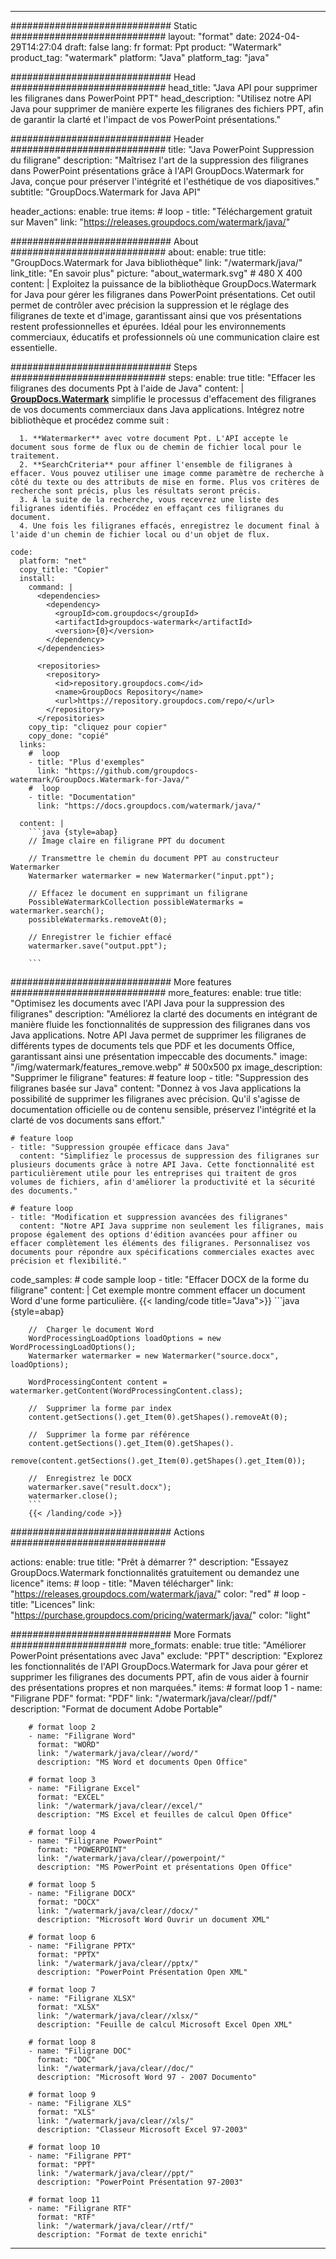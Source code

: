 
---
############################# Static ############################
layout: "format"
date:  2024-04-29T14:27:04
draft: false
lang: fr
format: Ppt
product: "Watermark"
product_tag: "watermark"
platform: "Java"
platform_tag: "java"

############################# Head ############################
head_title: "Java API pour supprimer les filigranes dans PowerPoint PPT"
head_description: "Utilisez notre API Java pour supprimer de manière experte les filigranes des fichiers PPT, afin de garantir la clarté et l'impact de vos PowerPoint présentations."

############################# Header ############################
title: "Java PowerPoint Suppression du filigrane" 
description: "Maîtrisez l'art de la suppression des filigranes dans PowerPoint présentations grâce à l'API GroupDocs.Watermark for Java, conçue pour préserver l'intégrité et l'esthétique de vos diapositives."
subtitle: "GroupDocs.Watermark for Java API" 

header_actions:
  enable: true
  items:
    #  loop
    - title: "Téléchargement gratuit sur Maven"
      link: "https://releases.groupdocs.com/watermark/java/"
      
############################# About ############################
about:
    enable: true
    title: "GroupDocs.Watermark for Java bibliothèque"
    link: "/watermark/java/"
    link_title: "En savoir plus"
    picture: "about_watermark.svg" # 480 X 400
    content: |
       Exploitez la puissance de la bibliothèque GroupDocs.Watermark for Java pour gérer les filigranes dans PowerPoint présentations. Cet outil permet de contrôler avec précision la suppression et le réglage des filigranes de texte et d'image, garantissant ainsi que vos présentations restent professionnelles et épurées. Idéal pour les environnements commerciaux, éducatifs et professionnels où une communication claire est essentielle.

############################# Steps ############################
steps:
    enable: true
    title: "Effacer les filigranes des documents Ppt à l'aide de Java"
    content: |
      **[GroupDocs.Watermark](https://products.groupdocs.com/watermark/java/)** simplifie le processus d'effacement des filigranes de vos documents commerciaux dans Java applications. Intégrez notre bibliothèque et procédez comme suit :
      
      1. **Watermarker** avec votre document Ppt. L'API accepte le document sous forme de flux ou de chemin de fichier local pour le traitement.
      2. **SearchCriteria** pour affiner l'ensemble de filigranes à effacer. Vous pouvez utiliser une image comme paramètre de recherche à côté du texte ou des attributs de mise en forme. Plus vos critères de recherche sont précis, plus les résultats seront précis.
      3. À la suite de la recherche, vous recevrez une liste des filigranes identifiés. Procédez en effaçant ces filigranes du document.
      4. Une fois les filigranes effacés, enregistrez le document final à l'aide d'un chemin de fichier local ou d'un objet de flux.
   
    code:
      platform: "net"
      copy_title: "Copier"
      install:
        command: |
          <dependencies>
            <dependency>
              <groupId>com.groupdocs</groupId>
              <artifactId>groupdocs-watermark</artifactId>
              <version>{0}</version>
            </dependency>
          </dependencies>

          <repositories>
            <repository>
              <id>repository.groupdocs.com</id>
              <name>GroupDocs Repository</name>
              <url>https://repository.groupdocs.com/repo/</url>
            </repository>
          </repositories>
        copy_tip: "cliquez pour copier"
        copy_done: "copié"
      links:
        #  loop
        - title: "Plus d'exemples"
          link: "https://github.com/groupdocs-watermark/GroupDocs.Watermark-for-Java/"
        #  loop
        - title: "Documentation"
          link: "https://docs.groupdocs.com/watermark/java/"
          
      content: |
        ```java {style=abap}
        // Image claire en filigrane PPT du document

        // Transmettre le chemin du document PPT au constructeur Watermarker
        Watermarker watermarker = new Watermarker("input.ppt");
        
        // Effacez le document en supprimant un filigrane
        PossibleWatermarkCollection possibleWatermarks = watermarker.search();
        possibleWatermarks.removeAt(0);

        // Enregistrer le fichier effacé
        watermarker.save("output.ppt");
        
        ```        
        
############################# More features ############################
more_features:
  enable: true
  title: "Optimisez les documents avec l'API Java pour la suppression des filigranes"
  description: "Améliorez la clarté des documents en intégrant de manière fluide les fonctionnalités de suppression des filigranes dans vos Java applications. Notre API Java permet de supprimer les filigranes de différents types de documents tels que PDF et les documents Office, garantissant ainsi une présentation impeccable des documents."
  image: "/img/watermark/features_remove.webp" # 500x500 px
  image_description: "Supprimer le filigrane"
  features:
    # feature loop
    - title: "Suppression des filigranes basée sur Java"
      content: "Donnez à vos Java applications la possibilité de supprimer les filigranes avec précision. Qu'il s'agisse de documentation officielle ou de contenu sensible, préservez l'intégrité et la clarté de vos documents sans effort."

    # feature loop
    - title: "Suppression groupée efficace dans Java"
      content: "Simplifiez le processus de suppression des filigranes sur plusieurs documents grâce à notre API Java. Cette fonctionnalité est particulièrement utile pour les entreprises qui traitent de gros volumes de fichiers, afin d'améliorer la productivité et la sécurité des documents."

    # feature loop
    - title: "Modification et suppression avancées des filigranes"
      content: "Notre API Java supprime non seulement les filigranes, mais propose également des options d'édition avancées pour affiner ou effacer complètement les éléments des filigranes. Personnalisez vos documents pour répondre aux spécifications commerciales exactes avec précision et flexibilité."
      
  code_samples:
    # code sample loop
    - title: "Effacer DOCX de la forme du filigrane"
      content: |
        Cet exemple montre comment effacer un document Word d'une forme particulière.
        {{< landing/code title="Java">}}
        ```java {style=abap}
        
        //  Charger le document Word
        WordProcessingLoadOptions loadOptions = new WordProcessingLoadOptions();
        Watermarker watermarker = new Watermarker("source.docx", loadOptions);

        WordProcessingContent content = watermarker.getContent(WordProcessingContent.class);

        //  Supprimer la forme par index
        content.getSections().get_Item(0).getShapes().removeAt(0);

        //  Supprimer la forme par référence
        content.getSections().get_Item(0).getShapes().
            remove(content.getSections().get_Item(0).getShapes().get_Item(0));

        //  Enregistrez le DOCX
        watermarker.save("result.docx");
        watermarker.close();
        ```
        {{< /landing/code >}}


############################# Actions ############################

actions:
  enable: true
  title: "Prêt à démarrer ?"
  description: "Essayez GroupDocs.Watermark fonctionnalités gratuitement ou demandez une licence"
  items:
    #  loop
    - title: "Maven télécharger"
      link: "https://releases.groupdocs.com/watermark/java/"
      color: "red"
        #  loop
    - title: "Licences"
      link: "https://purchase.groupdocs.com/pricing/watermark/java/"
      color: "light"


############################# More Formats #####################
more_formats:
    enable: true
    title: "Améliorer PowerPoint présentations avec Java"
    exclude: "PPT"
    description: "Explorez les fonctionnalités de l'API GroupDocs.Watermark for Java pour gérer et supprimer les filigranes des documents PPT, afin de vous aider à fournir des présentations propres et non marquées."
    items: 
        # format loop 1
        - name: "Filigrane PDF"
          format: "PDF"
          link: "/watermark/java/clear//pdf/"
          description: "Format de document Adobe Portable"

        # format loop 2
        - name: "Filigrane Word"
          format: "WORD"
          link: "/watermark/java/clear//word/"
          description: "MS Word et documents Open Office"
          
        # format loop 3
        - name: "Filigrane Excel"
          format: "EXCEL"
          link: "/watermark/java/clear//excel/"
          description: "MS Excel et feuilles de calcul Open Office"

        # format loop 4
        - name: "Filigrane PowerPoint"
          format: "POWERPOINT"
          link: "/watermark/java/clear//powerpoint/"
          description: "MS PowerPoint et présentations Open Office"

        # format loop 5
        - name: "Filigrane DOCX"
          format: "DOCX"
          link: "/watermark/java/clear//docx/"
          description: "Microsoft Word Ouvrir un document XML"
          
        # format loop 6
        - name: "Filigrane PPTX"
          format: "PPTX"
          link: "/watermark/java/clear//pptx/"
          description: "PowerPoint Présentation Open XML"
          
        # format loop 7
        - name: "Filigrane XLSX"
          format: "XLSX"
          link: "/watermark/java/clear//xlsx/"
          description: "Feuille de calcul Microsoft Excel Open XML"

        # format loop 8
        - name: "Filigrane DOC"
          format: "DOC"
          link: "/watermark/java/clear//doc/"
          description: "Microsoft Word 97 - 2007 Documento"

        # format loop 9
        - name: "Filigrane XLS"
          format: "XLS"
          link: "/watermark/java/clear//xls/"
          description: "Classeur Microsoft Excel 97-2003"

        # format loop 10
        - name: "Filigrane PPT"
          format: "PPT"
          link: "/watermark/java/clear//ppt/"
          description: "PowerPoint Présentation 97-2003"

        # format loop 11
        - name: "Filigrane RTF"
          format: "RTF"
          link: "/watermark/java/clear//rtf/"
          description: "Format de texte enrichi"

---